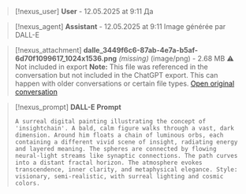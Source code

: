>[!nexus_user] **User** - 12.05.2025 at 9:11
> Да
<!-- UID: bbb21a6a-7855-4710-a4dc-9b27f5ec9da7 -->




>[!nexus_agent] **Assistant** - 12.05.2025 at 9:11
> Image générée par DALL-E

>[!nexus_attachment] **dalle_3449f6c6-87ab-4e7a-b5af-6d70f1099617_1024x1536.png** *(missing)* (image/png) - 2.68 MB
> ⚠️ Not included in export
> **Note:** This file was referenced in the conversation but not included in the ChatGPT export. This can happen with older conversations or certain file types.
> [Open original conversation](https://chatgpt.com/)

>[!nexus_prompt] **DALL-E Prompt**
> ```
> A surreal digital painting illustrating the concept of 'insightchain'. A bald, calm figure walks through a vast, dark dimension. Around him floats a chain of luminous orbs, each containing a different vivid scene of insight, radiating energy and layered meaning. The spheres are connected by flowing neural-light streams like synaptic connections. The path curves into a distant fractal horizon. The atmosphere evokes transcendence, inner clarity, and metaphysical elegance. Style: visionary, semi-realistic, with surreal lighting and cosmic colors.
> ```
<!-- UID: 72a0a065-1b77-4807-8992-0182fe976b65 -->